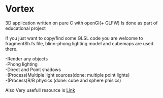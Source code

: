 # Vortex
3D application written on pure C with openGl(+ GLFW)
Is done as part of educational project

If you just want to copy/find some GLSL code you are welcome to fragmentSh.fs file, blinn-phong lighting model and cubemaps are used there.

-Render any objects  
-Phong lighting  
-Direct and Point shadows  
-(Process)Multiple light sources(done: multiple point lights)  
-(Process)R/B physics (done: cube and sphere phisics)


Also Very usefull resource is [Link](https://learnopengl.com/)

